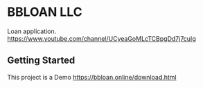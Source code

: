 # BBLOAN LLC

Loan application.
https://www.youtube.com/channel/UCyeaGoMLcTCBpgDd7j7cuIg

## Getting Started

This project is a Demo
https://bbloan.online/download.html
